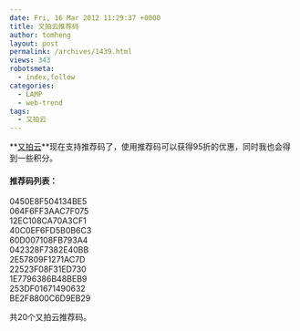 ```yaml
---
date: Fri, 16 Mar 2012 11:29:37 +0000
title: 又拍云推荐码
author: tomheng
layout: post
permalink: /archives/1439.html
views: 343
robotsmeta:
  - index,follow
categories:
  - LAMP
  - web-trend
tags:
  - 又拍云
---
```

**[又拍云][1]**现在支持推荐码了，使用推荐码可以获得95折的优惠，同时我也会得到一些积分。

#### 推荐码列表：

<div>
  <div>
    <div>
      0450E8F504134BE5
    </div>
  </div>
  
  <div>
    <div>
      064F6FF3AAC7F075
    </div>
  </div>
  
  <div>
    <div>
      12EC108CA70A3CF1
    </div>
  </div>
  
  <div>
    <div>
      40C0EF6FD5B0B6C3
    </div>
  </div>
  
  <div>
    <div>
      60D007108FB793A4
    </div>
  </div>
  
  <div>
    <div>
      042328F7382E40BB
    </div>
  </div>
  
  <div>
    <div>
      2E57809F1271AC7D
    </div>
  </div>
  
  <div>
    <div>
      22523F08F31ED730
    </div>
  </div>
  
  <div>
    <div>
      1E7796386B48BEB9
    </div>
  </div>
  
  <div>
    <div>
      253DF01671490632
    </div>
  </div>
  
  <div>
    <div>
      BE2F8800C6D9EB29
    </div>
  </div>
</div>

共20个又拍云推荐码。

 [1]: https://www.upyun.com
